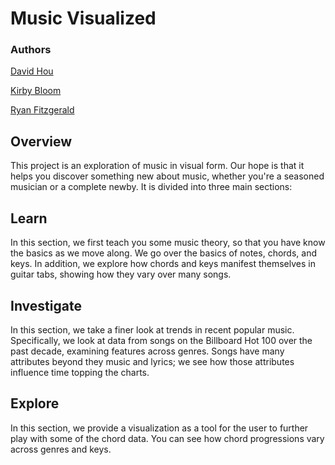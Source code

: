 # Music Visualized

### Authors
[David Hou](https://github.com/hougrammer) 

[Kirby Bloom](https://github.com/esko22) 

[Ryan Fitzgerald](https://github.com/RYDAJO)


## Overview

This project is an exploration of music in visual form.  Our hope is that it helps you discover something new about music, whether you're a seasoned musician or a complete newby. It is divided into three main sections:

## Learn
In this section, we first teach you some music theory, so that you have know the basics as we move along.  We go over the basics of notes, chords, and keys.  In addition, we explore how chords and keys manifest themselves in guitar tabs, showing how they vary over many songs.

## Investigate
In this section, we take a finer look at trends in recent popular music.  Specifically, we look at data from songs on the Billboard Hot 100 over the past decade, examining features across genres.  Songs have many attributes beyond they music and lyrics; we see how those attributes influence time topping the charts.

## Explore
In this section, we provide a visualization as a tool for the user to further play with some of the chord data.  You can see how chord progressions vary across genres and keys.

